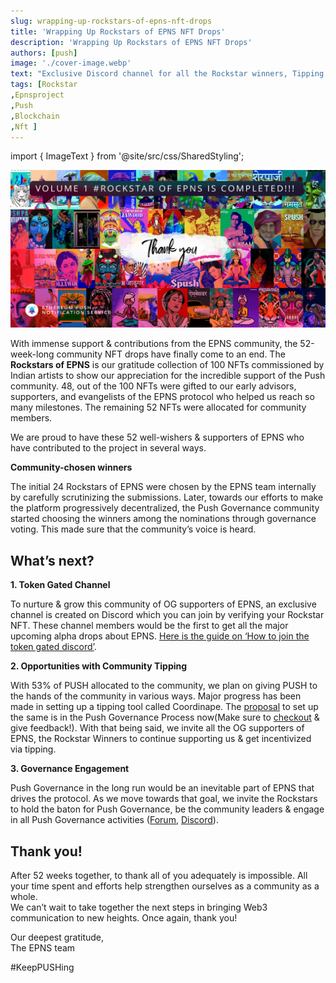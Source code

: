 ```yaml
---
slug: wrapping-up-rockstars-of-epns-nft-drops
title: 'Wrapping Up Rockstars of EPNS NFT Drops'
description: 'Wrapping Up Rockstars of EPNS NFT Drops'
authors: [push]
image: './cover-image.webp'
text: "Exclusive Discord channel for all the Rockstar winners, Tipping Opportunities, Push Governance participation & more.."
tags: [Rockstar
,Epnsproject
,Push
,Blockchain
,Nft ]
---
```


import { ImageText } from '@site/src/css/SharedStyling';

![Cover image of Wrapping Up Rockstars of EPNS NFT Drops](./cover-image.webp)

<!--truncate-->

With immense support & contributions from the EPNS community, the 52-week-long community NFT drops have finally come to an end. The **Rockstars of EPNS** is our gratitude collection of 100 NFTs commissioned by Indian artists to show our appreciation for the incredible support of the Push community. 48, out of the 100 NFTs were gifted to our early advisors, supporters, and evangelists of the EPNS protocol who helped us reach so many milestones. The remaining 52 NFTs were allocated for community members.

We are proud to have these 52 well-wishers & supporters of EPNS who have contributed to the project in several ways.

**Community-chosen winners**

The initial 24 Rockstars of EPNS were chosen by the EPNS team internally by carefully scrutinizing the submissions. Later, towards our efforts to make the platform progressively decentralized, the Push Governance community started choosing the winners among the nominations through governance voting. This made sure that the community’s voice is heard.

## What’s next?

**1\. Token Gated Channel**

To nurture & grow this community of OG supporters of EPNS, an exclusive channel is created on Discord which you can join by verifying your Rockstar NFT. These channel members would be the first to get all the major upcoming alpha drops about EPNS. [Here is the guide on ‘How to join the token gated discord’](https://medium.com/ethereum-push-notification-service/token-gated-channel-for-our-rockstar-community-db05bcb21778).

**2\. Opportunities with Community Tipping**

With 53% of PUSH allocated to the community, we plan on giving PUSH to the hands of the community in various ways. Major progress has been made in setting up a tipping tool called Coordinape. The [proposal](https://gov.epns.io/t/pip-04-coordinape-tipping-for-push-governance-community/543) to set up the same is in the Push Governance Process now(Make sure to [checkout](https://gov.epns.io/t/pip-04-coordinape-tipping-for-push-governance-community/543) & give feedback!). With that being said, we invite all the OG supporters of EPNS, the Rockstar Winners to continue supporting us & get incentivized via tipping.

**3\. Governance Engagement**

Push Governance in the long run would be an inevitable part of EPNS that drives the protocol. As we move towards that goal, we invite the Rockstars to hold the baton for Push Governance, be the community leaders & engage in all Push Governance activities ([Forum](https://gov.epns.io/), [Discord](https://discord.gg/YVPB99F9W5)).

## Thank you!

After 52 weeks together, to thank all of you adequately is impossible. All your time spent and efforts help strengthen ourselves as a community as a whole.  
We can’t wait to take together the next steps in bringing Web3 communication to new heights. Once again, thank you!

Our deepest gratitude,  
The EPNS team

#KeepPUSHing
